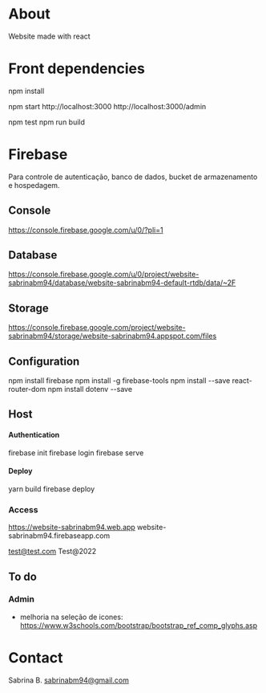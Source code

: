 # About
Website made with react


# Front dependencies
npm install

npm start
http://localhost:3000
http://localhost:3000/admin

npm test
npm run build


# Firebase
Para controle de autenticação, banco de dados, bucket de armazenamento e hospedagem.

## Console
https://console.firebase.google.com/u/0/?pli=1

## Database
https://console.firebase.google.com/u/0/project/website-sabrinabm94/database/website-sabrinabm94-default-rtdb/data/~2F

## Storage
https://console.firebase.google.com/project/website-sabrinabm94/storage/website-sabrinabm94.appspot.com/files


## Configuration
npm install firebase
npm install -g firebase-tools
npm install --save react-router-dom
npm install dotenv --save

## Host
#### Authentication
firebase init
firebase login
firebase serve

#### Deploy
yarn build
firebase deploy

### Access
https://website-sabrinabm94.web.app
website-sabrinabm94.firebaseapp.com

test@test.com
Test@2022


## To do
### Admin
- melhoria na seleção de icones: https://www.w3schools.com/bootstrap/bootstrap_ref_comp_glyphs.asp


# Contact
Sabrina B. 
sabrinabm94@gmail.com

